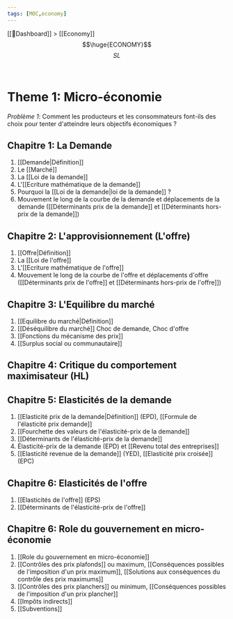 ```yaml
---
tags: [MOC,economy]
---
```

[[📝Dashboard]] > [[Economy]]
<br/>
$$\huge{ECONOMY}$$
$$
SL
$$



<br/>

# Theme 1: Micro-économie
*Problème 1*: Comment les producteurs et les consommateurs font-ils des choix pour tenter d'atteindre leurs objectifs économiques ?

## Chapitre 1: La Demande
1. [[Demande|Définition]]
2. Le [[Marché]]
3. La [[Loi de la demande]]
4. L'[[Ecriture mathématique de la demande]]
5. Pourquoi la [[Loi de la demande|loi de la demande]] ?
6. Mouvement le long de la courbe de la demande et déplacements de la demande ([[Déterminants prix de la demande]] et [[Déterminants hors-prix de la demande]])

## Chapitre 2: L'approvisionnement (L'offre)
1. [[Offre|Définition]]
2. La [[Loi de l'offre]]
3. L'[[Ecriture mathématique de l'offre]]
4. Mouvement le long de la courbe de l'offre et déplacements d'offre ([[Déterminants prix de l'offre]] et [[Déterminants hors-prix de l'offre]])

## Chapitre 3: L'Equilibre du marché
1. [[Equilibre du marché|Définition]]
2. [[Déséquilibre du marché]] Choc de demande, Choc d'offre
3. [[Fonctions du mécanisme des prix]]
4. [[Surplus social ou communautaire]]

## Chapitre 4: Critique du comportement maximisateur (HL)

## Chapitre 5: Elasticités de la demande
1. [[Elasticité prix de la demande|Définition]] (EPD), [[Formule de l'élasticité prix demande]]
2. [[Fourchette des valeurs de l'élasticité-prix de la demande]]
3. [[Déterminants de l'élasticité-prix de la demande]]
4. Élasticité-prix de la demande (EPD) et [[Revenu total des entreprises]]
5. [[Elasticité revenue de la demande]] (YED), [[Elasticité prix croisée]] (EPC)

## Chapitre 6: Elasticités de l'offre
1. [[Elasticités de l'offre]] (EPS)
2. [[Déterminants de l'élasticité-prix de l'offre]]

## Chapitre 6: Role du gouvernement en micro-économie
1. [[Role du gouvernement en micro-économie]]
2. [[Contrôles des prix plafonds]] ou maximum, [[Conséquences possibles de l'imposition d'un prix maximum]], [[Solutions aux conséquences du contrôle des prix maximums]]
3. [[Contrôles des prix planchers]] ou minimum, [[Conséquences possibles de l'imposition d'un prix plancher]]
4. [[Impôts indirects]]
5. [[Subventions]]
